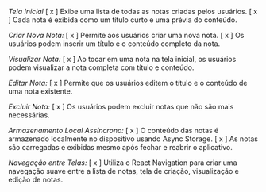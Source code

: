 *Tela Inicial*
[ x ] Exibe uma lista de todas as notas criadas pelos usuários.
[ x ] Cada nota é exibida como um título curto e uma prévia do conteúdo.

*Criar Nova Nota:*
[ x ] Permite aos usuários criar uma nova nota.
[ x ] Os usuários podem inserir um título e o conteúdo completo da nota.

*Visualizar Nota:*
[ x ] Ao tocar em uma nota na tela inicial, os usuários podem visualizar a nota completa com título e conteúdo.

*Editar Nota:*
[ x ] Permite que os usuários editem o título e o conteúdo de uma nota existente.

*Excluir Nota:*
[ x ] Os usuários podem excluir notas que não são mais necessárias.

*Armazenamento Local Assíncrono:*
[ x ] O conteúdo das notas é armazenado localmente no dispositivo usando Async Storage.
[ x ] As notas são carregadas e exibidas mesmo após fechar e reabrir o aplicativo.

*Navegação entre Telas:*
[ x ] Utiliza o React Navigation para criar uma navegação suave entre a lista de notas, tela de criação, visualização e edição de notas.
